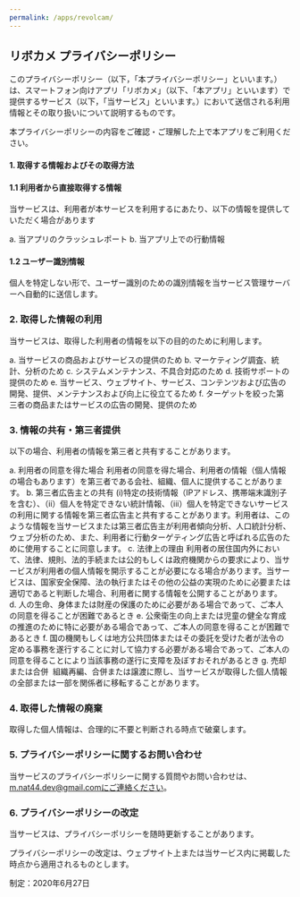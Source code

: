 ```yaml
---
permalink: /apps/revolcam/
---
```


## リボカメ プライバシーポリシー
このプライバシーポリシー（以下，「本プライバシーポリシー」といいます。）は、スマートフォン向けアプリ「リボカメ」（以下、「本アプリ」といいます）で提供するサービス（以下，「当サービス」といいます。）において送信される利用情報とその取り扱いについて説明するものです。

本プライバシーポリシーの内容をご確認・ご理解した上で本アプリをご利用ください。

#### 1. 取得する情報およびその取得方法
#### 1.1 利用者から直接取得する情報
当サービスは、利用者が本サービスを利用するにあたり、以下の情報を提供していただく場合があります

a. 当アプリのクラッシュレポート
b. 当アプリ上での行動情報

#### 1.2 ユーザー識別情報
個人を特定しない形で、ユーザー識別のための識別情報を当サービス管理サーバーへ自動的に送信します。

### 2. 取得した情報の利用
当サービスは、取得した利用者の情報を以下の目的のために利用します。

a. 当サービスの商品およびサービスの提供のため
b. マーケティング調査、統計、分析のため
c. システムメンテナンス、不具合対応のため
d. 技術サポートの提供のため
e. 当サービス、ウェブサイト、サービス、コンテンツおよび広告の開発、提供、メンテナンスおよび向上に役立てるため
f. ターゲットを絞った第三者の商品またはサービスの広告の開発、提供のため

### 3. 情報の共有・第三者提供
以下の場合、利用者の情報を第三者と共有することがあります。

a. 利用者の同意を得た場合
 利用者の同意を得た場合、利用者の情報（個人情報の場合もあります）を第三者である会社、組織、個人に提供することがあります。
b. 第三者広告主との共有
 (i)特定の技術情報（IPアドレス、携帯端末識別子を含む）、（ii）個人を特定できない統計情報、（iii）個人を特定できないサービスの利用に関する情報を第三者広告主と共有することがあります。利用者は、このような情報を当サービスまたは第三者広告主が利用者傾向分析、人口統計分析、ウェブ分析のため、また、利用者に行動ターゲティング広告と呼ばれる広告のために使用することに同意します。
c. 法律上の理由
 利用者の居住国内外において、法律、規則、法的手続または公的もしくは政府機関からの要求により、当サービスが利用者の個人情報を開示することが必要になる場合があります。当サービスは、国家安全保障、法の執行またはその他の公益の実現のために必要または適切であると判断した場合、利用者に関する情報を公開することがあります。
d. 人の生命、身体または財産の保護のために必要がある場合であって、ご本人の同意を得ることが困難であるとき
e. 公衆衛生の向上または児童の健全な育成の推進のために特に必要がある場合であって、ご本人の同意を得ることが困難であるとき
f. 国の機関もしくは地方公共団体またはその委託を受けた者が法令の定める事務を遂行することに対して協力する必要がある場合であって、ご本人の同意を得ることにより当該事務の遂行に支障を及ぼすおそれがあるとき
g. 売却または合併
 組織再編、合併または譲渡に際し、当サービスが取得した個人情報の全部または一部を関係者に移転することがあります。

### 4. 取得した情報の廃棄
取得した個人情報は、合理的に不要と判断される時点で破棄します。

### 5. プライバシーポリシーに関するお問い合わせ
当サービスのプライバシーポリシーに関する質問やお問い合わせは、m.nat44.dev@gmail.comにご連絡ください。

### 6. プライバシーポリシーの改定
当サービスは、プライバシーポリシーを随時更新することがあります。

プライバシーポリシーの改定は、ウェブサイト上または当サービス内に掲載した時点から適用されるものとします。

制定：2020年6月27日

